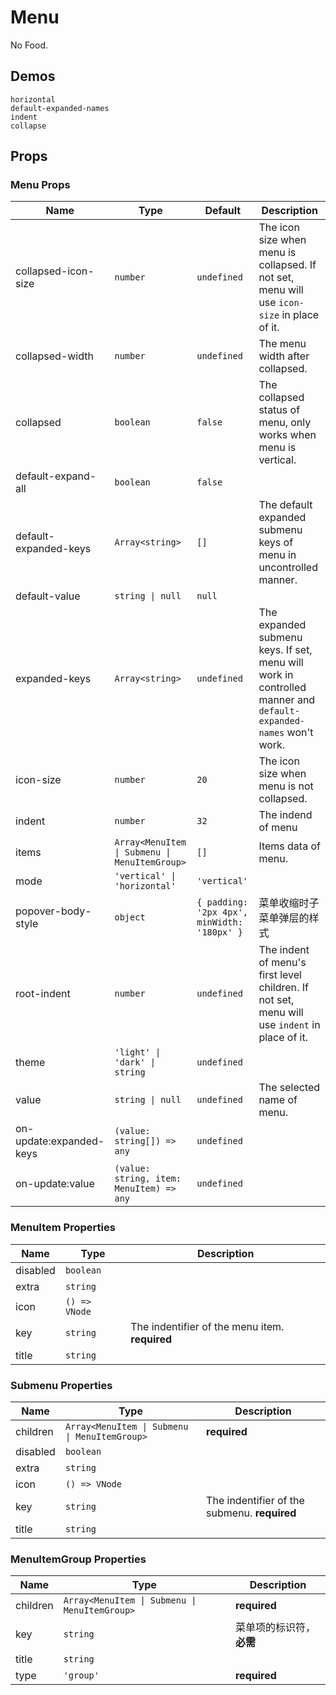 # Menu

<!--single-column-->

No Food.

## Demos

```demo
horizontal
default-expanded-names
indent
collapse
```

## Props

### Menu Props

| Name | Type | Default | Description |
| --- | --- | --- | --- |
| collapsed-icon-size | `number` | `undefined` | The icon size when menu is collapsed. If not set, menu will use `icon-size` in place of it. |
| collapsed-width | `number` | `undefined` | The menu width after collapsed. |
| collapsed | `boolean` | `false` | The collapsed status of menu, only works when menu is vertical. |
| default-expand-all | `boolean` | `false` |  |
| default-expanded-keys | `Array<string>` | `[]` | The default expanded submenu keys of menu in uncontrolled manner. |
| default-value | `string \| null` | `null` |  |
| expanded-keys | `Array<string>` | `undefined` | The expanded submenu keys. If set, menu will work in controlled manner and `default-expanded-names` won't work. |
| icon-size | `number` | `20` | The icon size when menu is not collapsed. |
| indent | `number` | `32` | The indend of menu |
| items | `Array<MenuItem \| Submenu \| MenuItemGroup>` | `[]` | Items data of menu. |
| mode | `'vertical' \| 'horizontal'` | `'vertical'` |  |
| popover-body-style | `object` | `{ padding: '2px 4px', minWidth: '180px' }` | 菜单收缩时子菜单弹层的样式 |
| root-indent | `number` | `undefined` | The indent of menu's first level children. If not set, menu will use `indent` in place of it. |
| theme | `'light' \| 'dark' \| string` | `undefined` |  |
| value | `string \| null` | `undefined` | The selected name of menu. |
| on-update:expanded-keys | `(value: string[]) => any` | `undefined` |  |
| on-update:value | `(value: string, item: MenuItem) => any` | `undefined` |  |

### MenuItem Properties

| Name     | Type          | Description                                    |
| -------- | ------------- | ---------------------------------------------- |
| disabled | `boolean`     |                                                |
| extra    | `string`      |                                                |
| icon     | `() => VNode` |                                                |
| key      | `string`      | The indentifier of the menu item. **required** |
| title    | `string`      |                                                |

### Submenu Properties

| Name | Type | Description |
| --- | --- | --- |
| children | `Array<MenuItem \| Submenu \| MenuItemGroup>` | **required** |
| disabled | `boolean` |  |
| extra | `string` |  |
| icon | `() => VNode` |  |
| key | `string` | The indentifier of the submenu. **required** |
| title | `string` |  |

### MenuItemGroup Properties

| Name | Type | Description |
| --- | --- | --- |
| children | `Array<MenuItem \| Submenu \| MenuItemGroup>` | **required** |
| key | `string` | 菜单项的标识符，**必需** |
| title | `string` |  |
| type | `'group'` | **required** |
